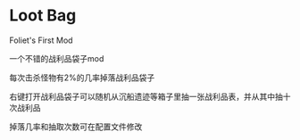 # Loot Bag
Foliet's First Mod

一个不错的战利品袋子mod

每次击杀怪物有2%的几率掉落战利品袋子

右键打开战利品袋子可以随机从沉船遗迹等箱子里抽一张战利品表，并从其中抽十次战利品

掉落几率和抽取次数可在配置文件修改
